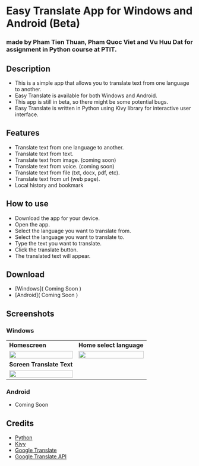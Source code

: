 # Easy Translate App for Windows and Android (Beta)
### made by Pham Tien Thuan, Pham Quoc Viet and Vu Huu Dat for assignment in Python course at PTIT.
## Description
- This is a simple app that allows you to translate text from one language to another.
- Easy Translate is available for both Windows and Android.
- This app is still in beta, so there might be some potential bugs.
- Easy Translate is written in Python using Kivy library for interactive user interface.
## Features
- Translate text from one language to another.
- Translate text from text.
- Translate text from image. (coming soon)
- Translate text from voice. (coming soon)
- Translate text from file (txt, docx, pdf, etc). 
- Translate text from url (web page).
- Local history and bookmark
## How to use
- Download the app for your device.
- Open the app.
- Select the language you want to translate from.
- Select the language you want to translate to.
- Type the text you want to translate.
- Click the translate button.
- The translated text will appear.
## Download
- [Windows]( Coming Soon )
- [Android]( Coming Soon )
## Screenshots
### Windows
<table>
    <tr>
        <td><strong>Homescreen</strong></td>
        <td><strong>Home select language</strong></td>
    </tr>
    <tr>
        <td><img src="screenshots/windows_home.png" width="100%"></td>
        <td><img src="screenshots/windows_search_language.png" width="100%"></td>
    </tr>
    <tr>
        <td><strong>Screen Translate Text</strong></td>
    </tr>
    <tr>
        <td><img src="screenshots/windows_screen_translate_text.png" width="100%"></td>
    </tr>
</table>

### Android
- Coming Soon
## Credits
- [Python](https://www.python.org/)
- [Kivy](https://kivy.org/)
- [Google Translate](https://translate.google.com/)
- [Google Translate API](https://pypi.org/project/googletrans/)
